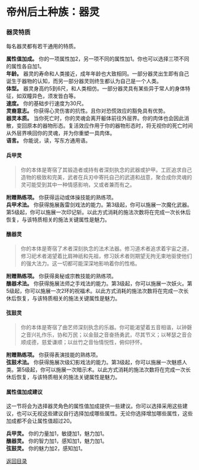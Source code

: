 # 帝州后土种族：器灵

### 器灵特质
每名器灵都有若干通用的特质。  

**属性值加成。** 你的一项属性加2，另一项不同的属性加1。你也可以选择三项不同的属性各自加1。  
**年龄。** 器灵的寿命和人类接近，成年年龄也大致相同。一部分器灵出生即有自己诞生于器物的认知，而另一部分器灵则终生都认为自己是一个人类。  
**体型。** 器灵身高约5到6尺，和人类相仿。一部分器灵具有某些异于常人的身体特征，如双瞳异色，须发皆白等。  
**速度。** 你的基础步行速度为30尺。  
**灵裔意志。** 你获得心灵伤害的抗性。且你对恐慌效应的豁免具有优势。  
**器灵本质。** 当你死亡时，你的灵魂会离开躯体前往外层界。你的肉体也会因此消散，变回原本的器物形态。复活效应作用于你的器物形态时，将无视你的死亡时间从外层界唤回你的灵魂，并为你重塑一具肉体。  
**语言。** 你能说，读，写东方通用语。  

#### 兵甲灵
>你的本体是寄宿了其锻造者或持有者深刻执念的武器或护甲。工匠追求自己造物的极致和完美，武者在兵刃中寄托自己的武道和战意，聚合成你灵魂的灵可能受到其中一种情感影响，又或者兼而有之。  

**附赠熟练项。** 你获得运动或体操技能的熟练项。  
**兵甲术法。** 你获得施展轰雷剑戏法的能力。第3级起，你可以施展一次魔化武器。第5级起，你可以施展一次印记斩。以此方式消耗的施法次数将在完成一次长休后恢复，与该特质相关的施法关键属性是魅力。  

#### 醮器灵
>你的本体是寄宿了术者深刻执念的法术法器。修习道术者追求着宇宙之道，修习祀术者渴望着比肩神祇和先祖，修习妖术者则期望无拘无束地驱使他们的强大法力。这一切都可能深深地影响着你的性格。  

**附赠熟练项。** 你获得奥秘或宗教技能的熟练项。  
**醮器术法。** 你获得施展法师之手戏法的能力。第3级起，你可以施展一次妖火。第5级起，你可以施展一次2环的祝福术。以此方式消耗的施法次数将在完成一次长休后恢复，与该特质相关的施法关键属性是魅力。  

#### 弦鼓灵
>你的本体是寄宿了曲艺师深刻执念的乐器。你可能渴望着五音相谐，以钟磬之音兴礼作乐，协和万民；以金鼓之音奋扬勇武，尽其节义；以琴瑟之音合顺成德，慈爱谦顺；以丝竹之音怡情悦性，俯仰抒怀。  

**附赠熟练项。** 你获得表演技能的熟练项。  
**弦鼓术法。** 你获得施展次级幻影戏法的能力。第3级起，你可以施展一次魅惑人类。第5级起，你可以施展一次暗示术。以此方式消耗的施法次数将在完成一次长休后恢复，与该特质相关的施法关键属性是魅力。  

#### 属性值加成建议
这一节将会为选择器灵角色的属性值加成提供一些建议。你可以选择采用这些建议，也可以无视这些建议自行选择加成哪些属性。无论你选择增加哪些属性，这些加成都不会让属性值超过20。  

**兵甲灵。** 你的力量加1，敏捷加1，魅力加1。  
**醮器灵。** 你的智力加1，感知加1，魅力加1。  
**弦鼓灵。** 你的魅力加2，感知加1。  

[返回目录](帝州_目录.md)
